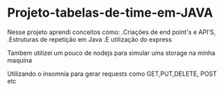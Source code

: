# Projeto-tabelas-de-time-em-JAVA


Nesse projeto aprendi conceitos como: 
.Criações de end point's e API'S, 
.Estruturas de repetição em Java 
.E utilização do express

Tambem utilizei um pouco de nodejs para simular uma storage na minha maquina

Utilizando o insomnia para gerar requests como GET,PUT,DELETE, POST etc
